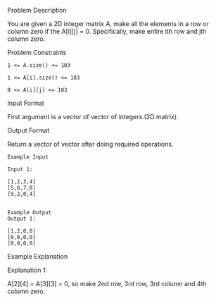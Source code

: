 Problem Description

You are given a 2D integer matrix A, make all the elements in a row or column zero if the A[i][j] = 0. Specifically, make entire ith row and jth column zero.



Problem Constraints
    
    1 <= A.size() <= 103
    
    1 <= A[i].size() <= 103
    
    0 <= A[i][j] <= 103



Input Format

First argument is a vector of vector of integers.(2D matrix).


Output Format

Return a vector of vector after doing required operations.


    
    Example Input
    
    Input 1:
    
    [1,2,3,4]
    [5,6,7,0]
    [9,2,0,4]
    
    
    Example Output
    Output 1:
    
    [1,2,0,0]
    [0,0,0,0]
    [0,0,0,0]


Example Explanation

Explanation 1:

A[2][4] = A[3][3] = 0, so make 2nd row, 3rd row, 3rd column and 4th column zero.